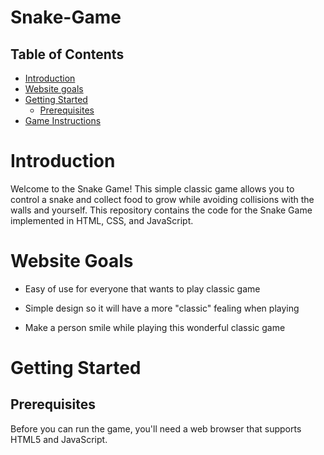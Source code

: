 # Snake-Game

## Table of Contents
- [Introduction](#introduction)
- [Website goals](#website-goals)
- [Getting Started](#getting-started)
  - [Prerequisites](#prerequisites)
- [Game Instructions](#game-instructions)

# Introduction

Welcome to the Snake Game! This simple classic game allows you to control a snake and collect food to grow while avoiding collisions with the walls and yourself. This repository contains the code for the Snake Game implemented in HTML, CSS, and JavaScript.

# Website Goals

+ Easy of use for everyone that wants to play classic game

+ Simple design so it will have a more "classic" fealing when playing

+ Make a person smile while playing this wonderful classic game


# Getting Started

## Prerequisites

Before you can run the game, you'll need a web browser that supports HTML5 and JavaScript.


